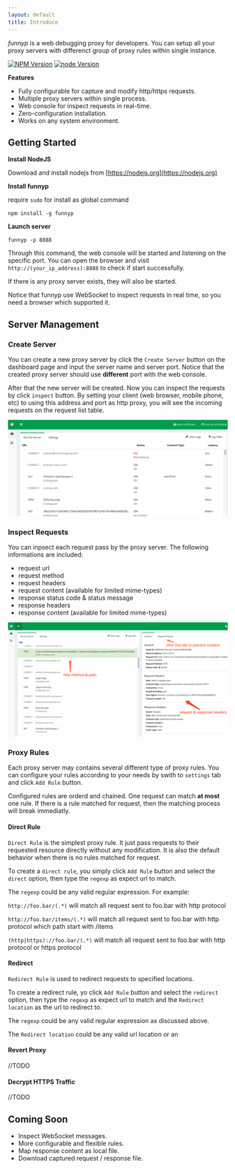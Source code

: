 ```yaml
---
layout: default
title: Introduce
---
```


_funnyp_ is a web debugging proxy for developers. You can setup all your proxy servers with differenct group of  proxy rules within single instance.


[![NPM Version](https://img.shields.io/npm/v/npm.svg?style=flat-square)](https://npmjs.org/package/funnyp)
[![node Version](https://img.shields.io/badge/node->=4.0.0-brightgreen.svg?style=flat-square)](http://nodejs.org/download/)


**Features**

* Fully configurable for capture and modify http/https requests.
* Multiple proxy servers within single process.
* Web console for inspect requests in real-time.
* Zero-configuration installation.
* Works on any system environment.

## Getting Started

**Install NodeJS**

Download and install nodejs from [https://nodejs.org](https://nodejs.org)

**Install funnyp**

require `sudo` for install as global command

    npm install -g funnyp

**Launch server**

```
funnyp -p 8888
```

Through this command, the web console will be started and listening on the specific port.
You can open the browser and visit `http://(your_ip_address):8888` to check if start successfully.

If there is any proxy server exists, they will also be started.

Notice that funnyp use WebSocket to inspect requests in real time, so you need a browser which supported it.

## Server Management

### Create Server

You can create a new proxy server by click the `Create Server` button on the dashboard page and input the server name and server port. Notice that the created proxy server should use **different** port with the web console.

After that the new server will be created. Now you can inspect the requests by click `inspect` button. By setting your client (web browser, mobile phone, etc) to using this address and port as http proxy, you will see the incoming requests on the request list table.

![requests](images/request_table.png)

### Inspect Requests

You can inpsect each request pass by the proxy server. The following informations are included:

* request url
* request method
* request headers
* request content (available for limited mime-types)
* response status code & status message
* response headers
* response content (available for limited mime-types)

![inspect request](images/inspect_request.png)


### Proxy Rules

Each proxy server may contains several different type of proxy rules. You can configure your rules according to your needs by swith to `settings` tab and click `Add Rule` button.

Configured rules are orderd and chained. One request can match **at most** one rule. If there is a rule matched for request, then the matching process will break immediatly.

#### Direct Rule

`Direct Rule` is the simplest proxy rule. It just pass requests to their requested resource directly without any modification. It is also the default behavior when there is no rules matched for request.

To create a `direct rule`, you simply click `Add Rule` button and select the `direct` option, then type the `regexp` as expect url to match. 

The `regexp` could be any valid regular expression. For example:

`http://foo.bar/(.*)` will match all request sent to foo.bar with http protocol

`http://foo.bar/items/(.*)` will match all request sent to foo.bar with http protocol which path start with /items

`(http|https)://foo.bar/(.*)` will match all request sent to foo.bar with http protocol or https protocol

#### Redirect

`Redirect Rule` is used to redirect requests to specified locations.

To create a redirect rule, yo click `Add Rule` button and select the `redirect` option, then type the `regexp` as expect url to match and the `Redirect location` as the url to redirect to.

The `regexp` could be any valid regular expression as discussed above.

The `Redirect location` could be any valid url location or an 

#### Revert Proxy

//TODO



#### Decrypt HTTPS Traffic

//TODO

## Coming Soon

* Inspect WebSocket messages.
* More configurable and flexible rules.
* Map response content as local file.
* Download captured request / response file.

